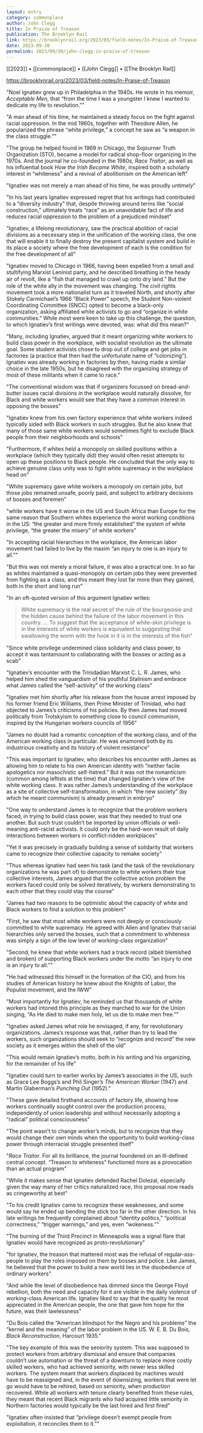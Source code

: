 ```yaml
---
layout: entry
category: commonplace
author: John Clegg
title: In Praise of Treason
publication: The Brooklyn Rail
link: https://brooklynrail.org/2023/03/field-notes/In-Praise-of-Treason
date: 2023-09-30
permalink: 2023/09/30/john-clegg-in-praise-of-treason
---
```


[[2023]] • [[commonplace]] • [[John Clegg]] • [[The Brooklyn Rail]]

https://brooklynrail.org/2023/03/field-notes/In-Praise-of-Treason

"Noel Ignatiev grew up in Philadelphia in the 1940s. He wrote in his memoir, *Acceptable Men*, that “from the time I was a youngster I knew I wanted to dedicate my life to revolution.”"

"A man ahead of his time, he maintained a steady focus on the fight against racial oppression. In the mid 1960s, together with Theodore Allen, he popularized the phrase “white privilege,” a concept he saw as “a weapon in the class struggle.”"

"The group he helped found in 1969 in Chicago, the Sojourner Truth Organization (STO), became a model for radical shop-floor organizing in the 1970s. And the journal he co-founded in the 1980s, *Race Traitor*, as well as his influential book *How the Irish Became White*, inspired both a scholarly interest in “whiteness” and a revival of abolitionism on the American left"

"Ignatiev was not merely a man ahead of his time, he was proudly *untimely*"

"In his last years Ignatiev expressed regret that his writings had contributed to a “diversity industry” that, despite throwing around terms like “social construction,” ultimately treats “race” as an unavoidable fact of life and reduces racial oppression to the problem of a prejudiced mindset"

"Ignatiev, a lifelong revolutionary, saw the practical abolition of racial divisions as a necessary step in the unification of the working class, the one that will enable it to finally destroy the present capitalist system and build in its place a society where the free development of each is the condition for the free development of all"

"Ignatiev moved to Chicago in 1966, having been expelled from a small and stultifying Marxist Leninist party, and he described breathing in the heady air of revolt, like a “ﬁsh that managed to crawl up onto dry land.” But the role of the white ally in the movement was changing. The civil rights movement took a more nationalist turn as it traveled North, and shortly after Stokely Carmichael’s 1966 “Black Power” speech, the Student Non-violent Coordinating Committee (SNCC) opted to become a black-only organization, asking affiliated white activists to go and “organize in white communities.” While most were keen to take up this challenge, the question, to which Ignatiev’s first writings were devoted, was: what did this mean?"

"Many, including Ignatiev, argued that it meant organizing white workers to build class power in the workplace, with socialist revolution as the ultimate goal. Some student activists chose to drop out of college and get jobs in factories (a practice that then had the unfortunate name of “colonizing”). Ignatiev was already working in factories by then, having made a similar choice in the late 1950s, but he disagreed with the organizing strategy of most of these militants when it came to race."

"The conventional wisdom was that if organizers focussed on bread-and-butter issues racial divisions in the workplace would naturally dissolve, for Black and white workers would see that they have a common interest in opposing the bosses"

"Ignatiev knew from his own factory experience that white workers indeed typically sided with Black workers in such struggles. But he also knew that many of those same white workers would sometimes fight to exclude Black people from their neighborhoods and schools"

"Furthermore, if whites held a monopoly on skilled positions within a workplace (which they typically did) they would often resist attempts to open up these positions to Black people. He concluded that the only way to achieve genuine class unity was to fight white supremacy in the workplace head on"

"White supremacy gave white workers a monopoly on certain jobs, but those jobs remained unsafe, poorly paid, and subject to arbitrary decisions of bosses and foremen"

"white workers have it worse in the US and South Africa than Europe for the same reason that Southern whites experience the worst working conditions in the US: “the greater and more firmly established” the system of white privilege, “the greater the misery” of white workers"

"In accepting racial hierarchies in the workplace, the American labor movement had failed to live by the maxim “an injury to one is an injury to all.”"

"But this was not merely a moral failure, it was also a practical one. In so far as whites maintained a quasi-monopoly on certain jobs they were prevented from fighting as a class, and this meant they lost far more than they gained, both in the short and long run"

"In an oft-quoted version of this argument Ignatiev writes:

> White supremacy is the real secret of the rule of the bourgeoisie and the hidden cause behind the failure of the labor movement in this country. ... To suggest that the acceptance of white-skin privilege is in the interests of white workers is equivalent to suggesting that swallowing the worm with the hook in it is in the interests of the ﬁsh"

"Since white privilege undermined class solidarity and class power, to accept it was tantamount to collaborating with the bosses or acting as a scab"

"Ignatiev’s encounter with the Trinidadian Marxist C. L. R. James, who helped him shed the vanguardism of his youthful Stalinism and embrace what James called the “self-activity” of the working class"

"Ignatiev met him shortly after his release from the house arrest imposed by his former friend Eric Williams, then Prime Minister of Trinidad, who had objected to James’s criticisms of his policies. By then James had moved politically from Trotskyism to something close to council communism, inspired by the Hungarian workers councils of 1956"

"James no doubt had a romantic conception of the working class, and of the American working class in particular. He was enamored both by its industrious creativity and its history of violent resistance"

"This was important to Ignatiev, who describes his encounter with James as allowing him to relate to his own American identity with “neither facile apologetics nor masochistic self-hatred.” But it was not the romanticism (common among leftists at the time) that changed Ignatiev’s view of the white working class. It was rather James’s understanding of the workplace as a site of collective self-transformation, in which “the new society” (by which he meant communism) is already present in embryo"

"One way to understand James is to recognize that the problem workers faced, in trying to build class power, was that they needed to trust one another. But such trust couldn’t be imported by union officials or well-meaning anti-racist activists. It could only be the hard-won result of daily interactions between workers in conflict-ridden workplaces"

"Yet it was precisely in gradually building a sense of solidarity that workers came to recognize their collective capacity to remake society"

"Thus whereas Ignatiev had seen his task (and the task of the revolutionary organizations he was part of) to demonstrate to white workers their true collective interests, James argued that the collective action problem the workers faced could only be solved iteratively, by workers demonstrating to each other that they could stay the course"

"James had two reasons to be optimistic about the capacity of white and Black workers to find a solution to this problem"

"First, he saw that most white workers were not deeply or consciously committed to white supremacy. He agreed with Allen and Ignatiev that racial hierarchies only served the bosses, such that a commitment to whiteness was simply a sign of the low level of working-class organization"

"Second, he knew that white workers had a track record (albeit blemished and broken) of supporting Black workers under the motto “an injury to one is an injury to all.”"

"He had witnessed this himself in the formation of the CIO, and from his studies of American history he knew about the Knights of Labor, the Populist movement, and the IWW"

"Most importantly for Ignatiev, he reminded us that thousands of white workers had intoned this principle as they marched to war for the Union singing, “As He died to make men holy, let us die to make men free.”"

"Ignatiev asked James what role he envisaged, if any, for revolutionary organizations. James’s response was that, rather than try to lead the workers, such organizations should seek to “recognize and record” the new society as it emerges within the shell of the old"

"This would remain Ignatiev’s motto, both in his writing and his organizing, for the remainder of his life"

"Ignatiev could turn to earlier works by James’s associates in the US, such as Grace Lee Boggs’s and Phil Singer’s *The American Worker* (1947) and Martin Glaberman’s *Punching Out* (1952)."

"These gave detailed firsthand accounts of factory life, showing how workers continually sought control over the production process, independently of union leadership and without necessarily adopting a “radical” political consciousness"

"The point wasn’t to change worker’s minds, but to recognize that they would change their own minds when the opportunity to build working-class power through interracial struggle presented itself"

"*Race Traitor*. For all its brilliance, the journal foundered on an ill-defined central concept. “Treason to whiteness” functioned more as a provocation than an actual program"

"While it makes sense that Ignatiev defended Rachel Dolezal, especially given the way many of her critics naturalized race, this proposal now reads as cringeworthy at best"

"To his credit Ignatiev came to recognize these weaknesses, and some would say he ended up bending the stick too far in the other direction. In his late writings he frequently complained about “identity politics,” “political correctness,” “trigger warnings,” and yes, even “wokeness.”"

"The burning of the Third Precinct in Minneapolis was a signal flare that Ignatiev would have recognized as proto-revolutionary"

"for Ignatiev, the treason that mattered most was the refusal of regular-ass-people to play the roles imposed on them by bosses and police. Like James, he believed that the power to build a new world lies in the disobedience of ordinary workers"

"And while the level of disobedience has dimmed since the George Floyd rebellion, both the need and capacity for it are visible in the daily violence of working-class American life. Ignatiev liked to say that the quality he most appreciated in the American people, the one that gave him hope for the future, was their lawlessness"

"Du Bois called the “American blindspot for the Negro and his problems” the “kernel and the meaning” of the labor problem in the US. W. E. B. Du Bois, *Black Reconstruction*, Harcourt 1935."

"The key example of this was the seniority system. This was supposed to protect workers from arbitrary dismissal and ensure that companies couldn’t use automation or the threat of a downturn to replace more costly skilled workers, who had achieved seniority, with newer less skilled workers. The system meant that workers displaced by machines would have to be reassigned and, in the event of downsizing, workers that were let go would have to be rehired, based on seniority, when production recovered. While all workers with tenure clearly benefited from these rules, they meant that recent Black migrants who had acquired little seniority in Northern factories would typically be the last hired and first fired"

"Ignatiev often insisted that “privilege doesn’t exempt people from exploitation, it reconciles them to it.”"

